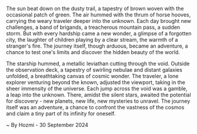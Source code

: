 
The sun beat down on the dusty trail, a tapestry of brown woven with the occasional patch of green. The air hummed with the thrum of horse hooves, carrying the weary traveler deeper into the unknown. Each day brought new challenges, a band of brigands, a treacherous mountain pass, a sudden storm. But with every hardship came a new wonder, a glimpse of a forgotten city, the laughter of children playing by a clear stream, the warmth of a stranger's fire. The journey itself, though arduous, became an adventure, a chance to test one's limits and discover the hidden beauty of the world.

The starship hummed, a metallic leviathan cutting through the void. Outside the observation deck, a tapestry of swirling nebulae and distant galaxies unfolded, a breathtaking canvas of cosmic wonder. The traveler, a lone explorer venturing beyond the known, adjusted the viewport, taking in the sheer immensity of the universe. Each jump across the void was a gamble, a leap into the unknown.  There, amidst the silent stars, awaited the potential for discovery - new planets, new life, new mysteries to unravel.  The journey itself was an adventure, a chance to confront the vastness of the cosmos and claim a tiny part of its infinity for oneself. 

~ By Hozmi - 30 September 2024

